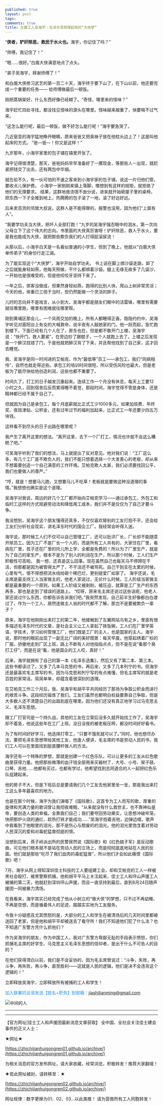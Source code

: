 ```yaml
---
published: true
layout: post
tags:
comments: true
title: 左翼工人吴海宇：毛泽东思想撑起我的“大侠梦”
---
```

“<b>侠者，铲奸除恶，救民于水火也。</b>海宇，你记住了吗？”

“师傅，我记住了！”

“嗯……很好。”白眉大侠满意地点了点头。

“弟子吴海宇，拜谢师傅了！”

和白眉大侠修习武艺的第一百二十天，海宇终于要下山了，在下山以前，他还要完成一个重要的任务——
给师傅做最后一顿饭。

刚把蒸锅架好，什么东西好像已经糊了。“奇怪，哪里来的怪味？”

海宇赶忙四处寻找，都没找见怪味的源头在哪里。怪味越来越重了，快要喘不过气来。

“这怎么能行呢，最后一顿饭，做不好怎么能行呢！”海宇要急哭了。

几近窒息的海宇猛地睁开眼睛，原来爸爸又把臭袜子放在他枕头边上了！这是叫他起床的方式。
“爸—爸—！你又是这样！”

九岁那年，小海宇家里的包子铺在镇里开张了。

海宇记得很清楚，那天，爸爸妈妈早早准备好了一摞现金，等那些人一出现，就赶紧把钱交了出去，还有两包中华烟。

就在前不久，有一伙可怕的不速之客来到小海宇家的包子铺，说这一片归他们管，要收点儿保护费。
小海宇一家刚刚来镇上落脚，哪想到有这样的规矩，就拒绝了他们的无理要求。
结果，这群地痞流氓不由分说，进来就开始砸屋子里的桌椅，把东西一下子全推到地上，热腾腾的包子滚了一地，滚了好远好远。

后来卖百货的邻居大叔说，这群人是不能得罪的，报警也没用，因为他们“上面有人”。

“我要学功夫当大侠，把坏人全部打跑！”九岁的吴海宇强忍眼中的泪水，第一次向父母立下了这个伟大的志向。书里面的大侠真厉害呀！铲奸除恶，救人于水火，要是我也能成为大侠，就把那些欺负我们的人打得屁滚尿流！

从那以后，小海宇白天是一名看似普通的小学生，但到了晚上，他就以“白眉大侠单传弟子”的身份行走江湖。

为了能实现这个“大侠梦”，海宇开始自学功夫。
书上说在脚上绑沙袋走路，卸了之后就能身轻如燕，他每天照做，干什么都绑着沙袋。腿上无缘无故多了几袋沙，一开始也是很难受的，但是他咬咬牙坚持下来了。

一年之后，侠客没做成，但果然身轻如燕，跑得的比别人快，爬山上树非常灵活；今天的他，体重已三倍于当时，但仍然能做一个灵活的胖子。

儿时的志向并不是戏言，从小到大，吴海宇都是朋友们眼中的活雷锋，哪里有需要就往哪里跑，哪里有困难就往哪里帮。

刚到黄埔区那会儿，一个风雨交加的晚上，所有人都睡得正香。隐隐约约中，吴海宇听见对面阳台上有女的大喊救命，说半夜有人敲她家的门。他一跃而起，急忙跑到楼下，下面已经有几个人在了，房东也在，但是都不敢开门上楼，吴海宇说：“快开门，救人要紧”，在旁边抄了跟棍子，一个人就跑上去了。上楼之后发现是一个醉汉找错了门，于是他就把醉汉背了下来，并且帮他找到了自己家，这才回去睡觉。

我、吴海宇是同一时间进的艾帕克，作为“最低等”员工——承包工，我们“同病相怜”，自然也就走得近些。承包工的培训时间很短，所以受伤风险也最大，但是老板为了能尽快给他创造利润，这些也都不重要了。

时间久了，打工的日子越发沉重起来。连续工作一个月没有休息，每天上工要12小时之久，回到宿舍后反而累得睡不着觉，那段时间，海宇觉得不管是身体，还是精神都已经不属于自己了。

但就因为自己是承包工，每个月底薪就比正式工少1000多元，如果加班费、年终奖、夜班津贴、公积金，还有过年过节的福利加起来，比正式工一年还要少四五万块钱。

这样看不到尽头的日子出路在哪里呢？

我产生了离开这里的想法。“离开这里，去下一个厂打工，情况也许就不会这么糟糕了吧。”

可吴海宇听到了我们的想法，马上就提出了反对意见。他对我们说：“工厂这么多，有几个工厂是不欺负人的，我们不能只想着选择一个大发善心的老板，却从来不想着要创造一个自己满意的工作环境。艾帕克欺人太甚，我们必须要找回公平，我们也要做人的尊严。”

 “哼，就是！想要马儿跑，又想要马儿不吃草！老板就是要做这种没道理的事情。”我想想也确实是这个道理。

吴海宇对我说，周边的好几个工厂都开始向艾帕克学习——通过承包工、外包工和临时工这样的方式规避劳动法和降低用工成本，我们并不是仅仅为了自己才要斗争。

我没想到，吴海宇这个朋友懂得还真多，不仅仅喜欢替别的工友打抱不平，还会给工友们分析社会现实，讲毛泽东时代的国企工厂。我经常会听得入迷。

海宇说，那时候工人们不仅可以自己管理工厂，还可以批评厂长，厂长却不能随意开除员工。因为工厂不是厂长一个人的，而是所有工人共有的，大家住在厂里，看病在厂里，孩子还在厂里的托儿所上学，全都是免费的！所以为了厂里生产，就是为了自己的家生产，根本不是为了别人的利润在生产，所以那个时候，工人们生产积极性可高啦。
我一想，还真是这么回事。现在虽然自己也每天马不停蹄在干活，但那都是因为被管得太严了，不干活还不被骂死。自己干到实在太累的时候，心里有气，恨不得想把流水线给砸个稀巴烂，更别提爱厂如家了。
海宇还说，毛主席是最支持工人当家做主的，他老人家说过，无论什么时候，工人阶级当家做主都是最重要的一个原则，如果工人阶级又被剥削，被压迫，就算是工厂生产的东西再多，那也是走到了错误的道路上。
“哎呀，原来毛主席还说过这些话呢，他老人家还说过什么东西，你都告诉告诉我们吧。”我突然发现，自己前半生好像都白白渡过了，作为一个工人，居然连做主人翁的时代都不了解，那岂不是要被欺负一辈子？

原来，海宇在他刚刚出来打工的第二年，他接触到了左翼网站乌有之乡，里面有很多描述毛泽东时代的文章，是社会主义让工人拿起了铁饭碗，工人们在厂里学英语、学技术，学习如何管理工厂，他们既是工厂的主人，也是国家的主人。海宇说，那时他的眼前出现了一副无比广阔的美好图景：每天早晨，他穿起绣着厂标的厂服，骄傲地走到厂区上班，路上不断有人对他指指点点，但不是在说“看那个臭打工仔”，而是在说“看，他是国企的工人哎，真好！”

后来，海宇就拥有了自己的第一本《毛泽东选集》，然后又有了第二本、第三本。这些书都读过了，又多了几本马克思的书，再后来，又多了几本列宁的书。但海宇还是最喜欢毛主席写的书，因为马克思和列宁写的有点难懂，但毛主席写的就是老百姓的家常话，简简单单，却蕴含着很深刻的道理。

在艾帕克工作三个月后，我、吴海宇和胡平平共同经历了那场为争取公积金而进行的艰苦斗争。这段经历锻炼了我们。工友们虽然也都明白权益要靠自己争取，但是大多数人还不清楚自己的出路到底在哪里。因为他们还没有真正地学习过马克思主义、毛泽东思想。

跟工厂打官司是一个持久战，其他的工友在立案后没多久就开始找工作了，吴海宇却不着急，他说这些年在工厂上班，没日没夜的被老板压榨，都没时间好好看书。

为了有时间好好学习，他选择打零工，“只要不饿死就可以了。”同时，他也想尽办法，要把毛泽东思想带给其他工友，他逢人便讲，毛主席的书是劳动人民的书，我们工人可以在里面找到挺直腰杆做人的方法。

海宇还有一个特殊的梦想，那就是创建一个红色乐队，可以让更多的工友从红色歌曲里获得力量。他把那些微薄的血汗钱全部用来买器材了，大号、小号、架子鼓、口琴、吉他……他都有买过，也都有学过，他希望找到志同道合的人一起把红色乐队组建起来。

他的房子不大，但是下班后总是要请我们几个工友去他家里坐一坐，那是我出来打工这么多年最喜欢的地方。

也是在那个时候，海宇为我们演唱了《国际歌》，这首专为工人而写的歌，厚重的旋律和充满力量的歌词曾让我彻夜难眠，“从来就没有什么救世主，也不靠神仙皇帝，要创造人类的幸福，全靠我们自己；我们要夺回劳动果实，让思想冲破牢笼，快把那炉火烧的通红，趁热打铁才能成功……”吴海宇抱着吉他，边弹边唱，歌声中我看到了他眼里的泪光，那不是伤心与颓废的的泪光，他的泪光里饱含着对劳动人民深沉的爱和对毒蛇猛兽彻底的恨。

没想到后来，燕子岭派出所的民警居然说《国际歌》和《红色娘子军》是反动歌曲，可见他们根本就不是站在劳动人民的立场上，而是彻彻底底地站在人民的反面。他们就是那些“吃尽了我们血肉的毒蛇猛兽”，所以他们才会如此痛恨《国际歌》吧！

7月，海宇从网上得知深圳佳士科技的工人要组建工会，却和艾帕克的工人一样被黑社会殴打、被黑警察抓捕，他和胡平平马上关注起来，佳士工人和坪山声援工人被捕的第二天，他就赶到深圳坪山声援，而且一直坚持到最后，直到8月24日随声援团一同被暴力清场。

在我看来，海宇其实已经完成了他从小树立的“做大侠”的梦想，只不过不再幼稚、不再是空想，而是循着伟人的足迹，踏踏实实地为工友服务。

令我十分疑惑且尤其愤怒的是，大部分的工人和学生在被清场后的几天时间里都被送回了老家，但是他和胡平平却被送去了看守所！我们不知道他们犯了什么法？也不知道广东警方凭什么抓他们？

作为吴海宇的朋友，作为中国工人，我对广东警方卑鄙无耻的手段表示愤怒，你们抓捕毛主席的好学生、马克思主义毛泽东思想的信仰者，是出于什么不可告人的目的？

在他们获得清白以前，我们是不会妥协的，因为毛主席曾说过：“斗争，失败，再斗争，再失败，再斗争，直至胜利——这就是人民的逻辑，他们是决不会违背这个逻辑的！”

立即释放吴海宇，立即释放所有被捕的工人和学生！

<font color="1E90FF">加入联署抗议请发送【姓名+职务】到邮箱：jiashilianming@gmail.com </font>

![中间的人](https://i.loli.net/2018/09/07/5b91ed6ba9334.jpg)

---

---

【官方网址|佳士工人和声援团最新消息文章获取】
全中国、全社会关注佳士建会事件的正义人士：

★网址★

[https://zhichijianhuigongren01.github.io/archive/](https://zhichijianhuigongren01.github.io/archive/)

为相关消息的官方发布网址，请大家收藏，经常浏览，积极转发！推荐大家翻墙！

★若此网址被封，请转移至：★

[https://zhichijianhuigongren02.github.io/archive/](https://zhichijianhuigongren02.github.io/archive/)

网址规律：数字更换为01、02、03...以此类推！
请为营救所有工人同胞转发！
